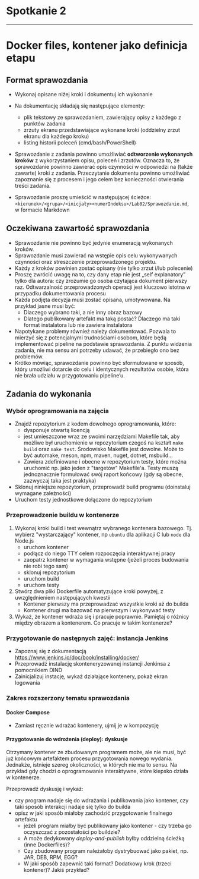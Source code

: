 # Spotkanie 2
---
# Docker files, kontener jako definicja etapu

## Format sprawozdania
- Wykonaj opisane niżej kroki i dokumentuj ich wykonanie
- Na dokumentację składają się następujące elementy:
  - plik tekstowy ze sprawozdaniem, zawierający opisy z każdego z punktów zadania
  - zrzuty ekranu przedstawiające wykonane kroki (oddzielny zrzut ekranu dla każdego kroku)
  - listing historii poleceń (cmd/bash/PowerShell)
- Sprawozdanie z zadania powinno umożliwiać **odtworzenie wykonanych kroków** z wykorzystaniem opisu, poleceń i zrzutów. Oznacza to, że sprawozdanie powinno zawierać opis czynności w odpowiedzi na (także zawarte) kroki z zadania. Przeczytanie dokumentu powinno umożliwiać zapoznanie się z procesem i jego celem bez konieczności otwierania treści zadania.

- Sprawozdanie proszę umieścić w następującej ścieżce: ```<kierunek>/<grupa>/<inicjały><numerIndeksu>/Lab02/Sprawozdanie.md```, w formacie Markdown

## Oczekiwana zawartość sprawozdania
* Sprawozdanie nie powinno być jedynie enumeracją wykonanych kroków.
* Sprawozdanie musi zawierać na wstępie opis celu wykonywanych czynności oraz streszczenie przeprowadzonego projektu.
* Każdy z kroków powinien zostać opisany (nie tylko zrzut i/lub polecenie)
* Proszę zwrócić uwagę na to, czy dany etap nie jest „self explanatory” tylko dla autora: czy zrozumie go osoba czytająca dokument pierwszy raz. Odtwarzalność przeprowadzonych operacji jest kluczowo istotna w przypadku dokumentowania procesu
* Każda podjęta decyzja musi zostać opisana, umotywowana. Na przykład jasne musi być:
  * Dlaczego wybrano taki, a nie inny obraz bazowy
  * Dlatego publikowany artefakt ma taką postać? Dlaczego ma taki format instalatora lub nie zawiera instalatora
* Napotykane problemy również należy dokumentować. Pozwala to mierzyć się z potencjalnymi trudnościami osobom, które będą implementować pipeline na podstawie sprawozdania. Z punktu widzenia zadania, nie ma sensu ani potrzeby udawać, że przebiegło ono bez problemów.
* Krótko mówiąc, sprawozdanie powinno być sformułowane w sposób, który umożliwi dotarcie do celu i identycznych rezultatów osobie, która nie brała udziału w przygotowaniu pipeline’u.

## Zadania do wykonania
### Wybór oprogramowania na zajęcia
* Znajdź repozytorium z kodem dowolnego oprogramowania, które:
	* dysponuje otwartą licencją
	* jest umieszczone wraz ze swoimi narzędziami Makefile tak, aby możliwe był uruchomienie w repozytorium czegoś na kształt ```make build``` oraz ```make test```. Środowisko Makefile jest dowolne. Może to być automake, meson, npm, maven, nuget, dotnet, msbuild...
	* Zawiera zdefiniowane i obecne w repozytorium testy, które można uruchomić np. jako jeden z "targetów" Makefile'a. Testy muszą jednoznacznie formułować swój raport końcowy (gdy są obecne, zazwyczaj taka jest praktyka)
* Sklonuj niniejsze repozytorium, przeprowadź build programu (doinstaluj wymagane zależności)
* Uruchom testy jednostkowe dołączone do repozytorium

### Przeprowadzenie buildu w kontenerze
1. Wykonaj kroki build i test wewnątrz wybranego kontenera bazowego. Tj. wybierz "wystarczający" kontener, np ```ubuntu``` dla aplikacji C lub ```node``` dla Node.js
	* uruchom kontener
	* podłącz do niego TTY celem rozpoczęcia interaktywnej pracy
	* zaopatrz kontener w wymagania wstępne (jeżeli proces budowania nie robi tego sam)
	* sklonuj repozytorium
	* uruchom build
	* uruchom testy
2. Stwórz dwa pliki Dockerfile automatyzujące kroki powyżej, z uwzględnieniem następujących kwestii
	* Kontener pierwszy ma przeprowadzać wszystkie kroki aż do builda
	* Kontener drugi ma bazować na pierwszym i wykonywać testy
3. Wykaż, że kontener wdraża się i pracuje poprawnie. Pamiętaj o różnicy między obrazem a kontenerem. Co pracuje w takim kontenerze?

### Przygotowanie do następnych zajęć: instancja Jenkins
* Zapoznaj się z dokumentacją  https://www.jenkins.io/doc/book/installing/docker/
* Przeprowadź instalację skonteneryzowanej instancji Jenkinsa z pomocnikiem DIND
* Zainicjalizuj instację, wykaż działające kontenery, pokaż ekran logowania

### Zakres rozszerzony tematu sprawozdania
#### Docker Compose
* Zamiast ręcznie wdrażać kontenery, ujmij je w kompozycję
#### Przygotowanie do wdrożenia (deploy): dyskusje
Otrzymany kontener ze zbudowanym programem może, ale nie musi, być już końcowym artefaktem procesu przygotowania nowego wydania. Jednakże, istnieje szereg okoliczności, w których nie ma to sensu. Na przykład gdy chodzi o oprogramowanie interaktywne, które kiepsko działa w kontenerze.

Przeprowadź dyskusję i wykaż:
* czy program nadaje się do wdrażania i publikowania jako kontener, czy taki sposób interakcji nadaje się tylko do builda
* opisz w jaki sposób miałoby zachodzić przygotowanie finalnego artefaktu
	* jeżeli program miałby być publikowany jako kontener - czy trzeba go oczyszczać z pozostałości po buildzie?
	* A może dedykowany *deploy-and-publish* byłby oddzielną ścieżką (inne Dockerfiles)?
	* Czy zbudowany program należałoby dystrybuować jako pakiet, np. JAR, DEB, RPM, EGG?
	* W jaki sposób zapewnić taki format? Dodatkowy krok (trzeci kontener)? Jakiś przykład?
